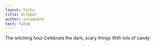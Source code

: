 ```yaml
---
layout: haiku
title: October
author: unnamedrd
test: false
---
```


The witching hour
Celebrate the dark, scary things
With lots of candy 